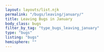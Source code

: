 ```yaml
---
layout: layouts/list.njk
permalink: "/bugs/leaving/january/"
title: Leaving Bugs in January
body_class: bugs
filter_by_tag: "type_bugs_leaving_january"
type: "bugs"
listing: "bugs"
hemisphere: ""
---
```

